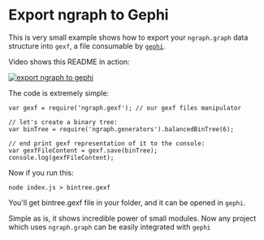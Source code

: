 # Export ngraph to Gephi

This is very small example shows how to export your `ngraph.graph` data structure
into `gexf`, a file consumable by [`gephi`](https://gephi.org/).

Video shows this README in action:

[![export ngraph to gephi](http://i.snag.gy/umYxq.jpg)](https://www.youtube.com/watch?v=m-aLEoAVUv0)

The code is extremely simple:

```
var gexf = require('ngraph.gexf'); // our gexf files manipulator

// let's create a binary tree:
var binTree = require('ngraph.generators').balancedBinTree(6);

// end print gexf representation of it to the console:
var gexfFileContent = gexf.save(binTree);
console.log(gexfFileContent);
```

Now if you run this:
```
node index.js > bintree.gexf
```

You'll get bintree.gexf file in your folder, and it can be opened in `gephi`.

Simple as is, it shows incredible power of small modules. Now any project which
uses `ngraph.graph` can be easily integrated with `gephi`
